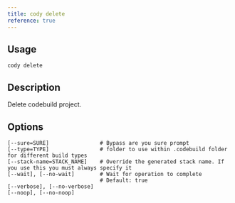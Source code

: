 ```yaml
---
title: cody delete
reference: true
---
```


## Usage

    cody delete

## Description

Delete codebuild project.


## Options

```
[--sure=SURE]                # Bypass are you sure prompt
[--type=TYPE]                # folder to use within .codebuild folder for different build types
[--stack-name=STACK_NAME]    # Override the generated stack name. If you use this you must always specify it
[--wait], [--no-wait]        # Wait for operation to complete
                             # Default: true
[--verbose], [--no-verbose]  
[--noop], [--no-noop]        
```

